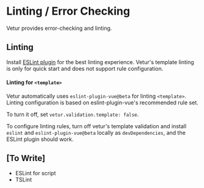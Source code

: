 # Linting / Error Checking

Vetur provides error-checking and linting.

## Linting

Install [ESLint plugin](https://marketplace.visualstudio.com/items?itemName=dbaeumer.vscode-eslint) for the best linting experience. Vetur's template linting is only for quick start and does not support rule configuration.

#### Linting for `<template>`

Vetur automatically uses `eslint-plugin-vue@beta` for linting `<template>`. Linting configuration is based on eslint-plugin-vue's recommended rule set.

To turn it off, set `vetur.validation.template: false`.

To configure linting rules, turn off vetur's template validation and install `eslint` and `eslint-plugin-vue@beta` locally as `devDependencies`, and the ESLint plugin should work.

## [To Write]

- ESLint for script
- TSLint
